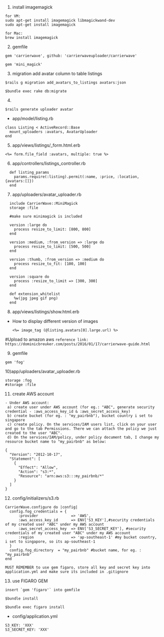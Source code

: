 1) install imagemagick
```
for VM:
sudo apt-get install imagemagick libmagickwand-dev
sudo apt-get install imagemagick

for Mac:
brew install imagemagick
```

2) gemfile
```
gem 'carrierwave', github: 'carrierwaveuploader/carrierwave'

gem 'mini_magick'
```

3) migration add avatar column to table listings
```
$rails g migration add_avatars_to_listings avatars:json

$bundle exec rake db:migrate
```

4)
```$rails generate uploader avatar```

- app/model/listing.rb

```
class Listing < ActiveRecord::Base
  mount_uploaders :avatars, AvatarUploader
end
```

5) app/views/listings/_form.html.erb
```
<%= form.file_field :avatars, multiple: true %>
```

6) app/controllers/listings_controller.rb
```
  def listing_params
    params.require(:listing).permit(:name, :price, :location, {avatars:[]})
  end
```

7) app/uploaders/avatar_uploader.rb
```
  include CarrierWave::MiniMagick
  storage :file

  #make sure minimagick is included

  version :large do
    process resize_to_limit: [800, 800]
  end

  version :medium, :from_version => :large do
    process resize_to_limit: [500, 500]
  end

  version :thumb, :from_version => :medium do
    process resize_to_fit: [100, 100]
  end

  version :square do
    process :resize_to_limit => [300, 300]
  end
  
  def extension_whitelist
    %w(jpg jpeg gif png)
  end

```

8) app/views/listings/show.html.erb

- How to display different version of images

  ```
  <%= image_tag (@listing.avatars[0].large.url) %>
  ```
#Upload to amazon aws 
```reference link: https://dominicbreuker.com/posts/2016/01/17/carrierwave-guide.html```

9) gemfile
```
gem 'fog'
```

10)app/uploaders/avatar_uploader.rb
```
storage :fog
#storage :file
```

11) create AWS account
```
- Under AWS account:
 a) create user under AWS account (for eg.: "ABC", generate security credential - :aws_access_key_id & :aws_secret_access_key)
 b) create bucket (for eg. : "my_pairbnb"), bucket country i set to singapore
 c) create policy. On the services/IAM users list, click on your user and go to the tab Permissions. There we can attach the policy we just created to the user "ABC".
 d) On the services/IAM/policy, under policy document tab, I change my resource bucket name to "my_pairbnb" as below:
```

```
{
  "Version": "2012-10-17",
  "Statement": [
    {
      "Effect": "Allow",
      "Action": "s3:*",
      "Resource": "arn:aws:s3:::my_pairbnb/*"
    }
  ]
}

```

12) config/initializers/s3.rb
```
CarrierWave.configure do |config|
  config.fog_credentials = {
      :provider               => 'AWS',
      :aws_access_key_id      => ENV['S3_KEY'],#security credentials of my created user "ABC" under my AWS account
      :aws_secret_access_key  => ENV['S3_SECRET_KEY'], #security credentials of my created user "ABC" under my AWS account
      :region                 => 'ap-southeast-1' #my bucket country, i set to singapore, so its ap-southeast-1
  }
  config.fog_directory  = "my_pairbnb" #bucket name, for eg. : "my_pairbnb"
end
```
```
MUST REMEMBER to use gem figaro, store all key and secret key into application.yml and make sure its included in .gitignore
```

13) use FIGARO GEM

```
insert `gem 'figaro'` into gemfile
```
```
$bundle install
```
```
$bundle exec figaro install
```

- config/application.yml
```
S3_KEY: 'XXX'
S3_SECRET_KEY: 'XXX'

```



